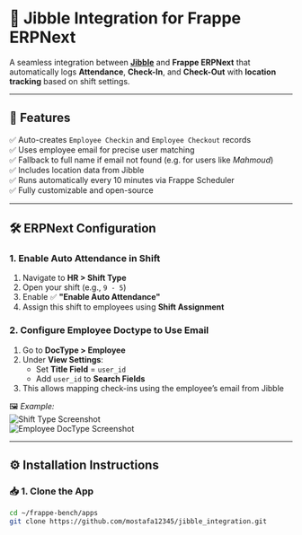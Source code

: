 # 🚀 Jibble Integration for Frappe ERPNext

A seamless integration between **[Jibble](https://www.jibble.io/)** and **Frappe ERPNext** that automatically logs **Attendance**, **Check-In**, and **Check-Out** with **location tracking** based on shift settings.

---

## 📌 Features

✅ Auto-creates `Employee Checkin` and `Employee Checkout` records  
✅ Uses employee email for precise user matching  
✅ Fallback to full name if email not found (e.g. for users like *Mahmoud*)  
✅ Includes location data from Jibble  
✅ Runs automatically every 10 minutes via Frappe Scheduler  
✅ Fully customizable and open-source  

---

## 🛠️ ERPNext Configuration

### 1. Enable Auto Attendance in Shift

1. Navigate to **HR > Shift Type**
2. Open your shift (e.g., `9 - 5`)
3. Enable ✅ **"Enable Auto Attendance"**
4. Assign this shift to employees using **Shift Assignment**

### 2. Configure Employee Doctype to Use Email

1. Go to **DocType > Employee**
2. Under **View Settings**:
   - Set **Title Field** = `user_id`
   - Add `user_id` to **Search Fields**
3. This allows mapping check-ins using the employee’s email from Jibble

🖼️ *Example:*  
![Shift Type Screenshot](https://amunet.pharaonx.com/files/b7b16e2e-0e3b-451a-9fb6-6b1d660ae2c1.png)  
![Employee DocType Screenshot](https://amunet.pharaonx.com/files/57844203-50a6-42dd-b5a6-d6c1d877136b.png)

---

## ⚙️ Installation Instructions

### 📥 1. Clone the App

```bash
cd ~/frappe-bench/apps
git clone https://github.com/mostafa12345/jibble_integration.git
